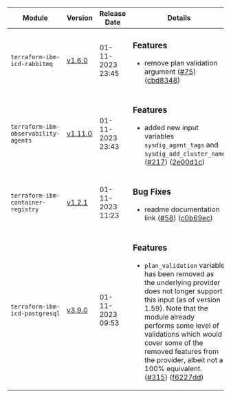 | Module | Version | Release Date | Details |  
|---|---|---|---|  
| `terraform-ibm-icd-rabbitmq` | [v1.6.0](https://github.com/terraform-ibm-modules/terraform-ibm-icd-rabbitmq/releases/tag/v1.6.0) | 01-11-2023 23:45 | <h3>Features</h3> <ul> <li>remove plan validation argument (<a href="https://github.com/terraform-ibm-modules/terraform-ibm-icd-rabbitmq/issues/75">#75</a>) (<a href="https://github.com/terraform-ibm-modules/terraform-ibm-icd-rabbitmq/commit/cbd8348626a759a8c032719977912c4aaf29edf7">cbd8348</a>)</li> </ul> |  
| `terraform-ibm-observability-agents` | [v1.11.0](https://github.com/terraform-ibm-modules/terraform-ibm-observability-agents/releases/tag/v1.11.0) | 01-11-2023 23:43 | <h3>Features</h3> <ul> <li>added new input variables <code>sysdig_agent_tags</code> and <code>sysdig_add_cluster_name</code> (<a href="https://github.com/terraform-ibm-modules/terraform-ibm-observability-agents/issues/217">#217</a>) (<a href="https://github.com/terraform-ibm-modules/terraform-ibm-observability-agents/commit/2e00d1ca50f4b245154e8973672f6f3b71d23e7c">2e00d1c</a>)</li> </ul> |  
| `terraform-ibm-container-registry` | [v1.2.1](https://github.com/terraform-ibm-modules/terraform-ibm-container-registry/releases/tag/v1.2.1) | 01-11-2023 11:23 | <h3>Bug Fixes</h3> <ul> <li>readme documentation link (<a href="https://github.com/terraform-ibm-modules/terraform-ibm-container-registry/issues/58">#58</a>) (<a href="https://github.com/terraform-ibm-modules/terraform-ibm-container-registry/commit/c0b69ecc09d3d302c79807684c52ab4f4a651b41">c0b69ec</a>)</li> </ul> |  
| `terraform-ibm-icd-postgresql` | [v3.9.0](https://github.com/terraform-ibm-modules/terraform-ibm-icd-postgresql/releases/tag/v3.9.0) | 01-11-2023 09:53 | <h3>Features</h3> <ul> <li><code>plan_validation</code> variable has been removed as the underlying provider does not longer support this input (as of version 1.59). Note that the module already performs some level of validations which would cover some of the removed features from the provider, albeit not a 100% equivalent. (<a href="https://github.com/terraform-ibm-modules/terraform-ibm-icd-postgresql/issues/315">#315</a>) (<a href="https://github.com/terraform-ibm-modules/terraform-ibm-icd-postgresql/commit/f6227ddaa978cd2b1f9588039315b3b523c016e0">f6227dd</a>)</li> </ul> |  
